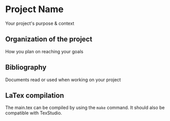 # Project Name

Your project's purpose & context

## Organization of the project

How you plan on reaching your goals

## Bibliography

Documents read or used when working on your project

## LaTex compilation

The main.tex can be compiled by using the ``make`` command. It should also be compatible with TexStudio.